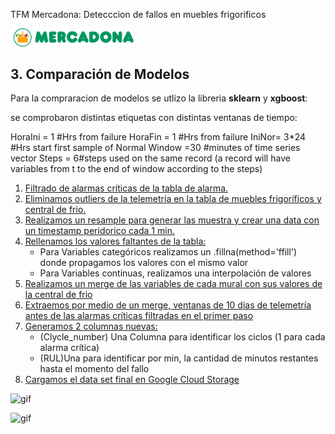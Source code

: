 TFM Mercadona: Detecccion de fallos en muebles frigorificos

<img src="../Images/mercadona_logo.png" width="40%"><br/>



## 3.  Comparación de Modelos <a name="Comparación_de_Modelos"></a>

Para la compraracion de modelos se utlizo la libreria **sklearn** y **xgboost**:

se comprobaron distintas etiquetas con distintas ventanas de tiempo:

HoraIni = 1 #Hrs from failure
HoraFin = 1 #Hrs from failure
IniNor= 3*24 #Hrs start first sample of Normal
Window =30 #minutes of time series vector
Steps = 6#steps used on the same record (a record will have variables from t to the end of window according to the steps)


1. [Filtrado de alarmas críticas de la tabla de alarma.](#filtradoalarma)
2. [Eliminamos outliers de la telemetría en la tabla de muebles frigoríficos y central de frio.](#outliers2)
3. [Realizamos un resample para generar las muestra y crear una data con un timestamp peridorico cada 1 min.](#resampledata)
4. [Rellenamos los valores faltantes de la tabla:](#missingvalues)
    * Para Variables categóricos realizamos un .fillna(method='ffill') donde propagamos los valores con el mismo valor
    * Para Variables continuas, realizamos una interpolación de valores
5. [Realizamos un merge de las variables de cada mural con sus valores de la central de frio](#mergedata)
6. [Extraemos por medio de un merge, ventanas de 10 días de telemetría antes de las alarmas críticas filtradas en el primer paso](#mergealarmas)
7. [Generamos 2 columnas nuevas:](#lables2)
    * (Clycle_number) Una Columna para identificar los ciclos (1 para cada alarma crítica)
    * (RUL)Una para identificar por min, la cantidad de minutos restantes hasta el momento del fallo
8. [Cargamos el data set final en Google Cloud Storage](#GCS_Uploda)




![gif](https://github.com/luisnose/TFM_Mercadona_DeteccionFallo_CentralesFrigorifica/blob/main/Images/Vectordetiempo.gif)

![gif](https://github.com/diecalsa-EDEM/FenixCV/blob/facialDetection/src/DontTouchYourFace.gif)
